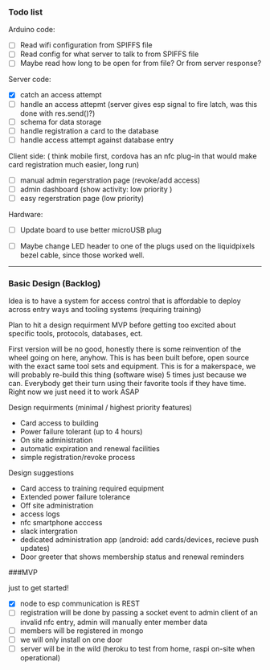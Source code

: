 ### Todo list

Arduino code:

-   [ ] Read wifi configuration from SPIFFS file
-   [ ] Read config for what server to talk to from SPIFFS file
-   [ ] Maybe read how long to be open for from file? Or from server response?

Server code:

- [x] catch an access attempt
- [ ] handle an access attepmt (server gives esp signal to fire latch, was this done with res.send()?)  
- [ ] schema for data storage
- [ ] handle registration a card to the database
- [ ] handle access attempt against database entry

Client side: ( think mobile first, cordova has an nfc plug-in that would make card registration much easier, long run)

- [ ] manual admin regerstration page (revoke/add access)
- [ ] admin dashboard (show activity: low priority )
- [ ] easy regerstration page (low priority)

Hardware:

-  [ ] Update board to use better microUSB plug
 - [ ] Maybe change LED header to one of the plugs used on the liquidpixels bezel cable, since those worked well.


---

### Basic Design (Backlog)

Idea is to have a system for access control that is affordable to deploy across entry ways and tooling systems (requiring training)

Plan to hit a design requirment MVP before getting too excited about specific tools, protocols, databases, ect.

First version will be no good, honestly there is some reinvention of the wheel going on here, anyhow. This is has been built before, open source with the exact same tool sets and equipment. This is for a makerspace, we will probably re-build this thing (software wise) 5 times just because we can. Everybody get their turn using their favorite tools if they have time. Right now we just need it to work ASAP 

Design requirments (minimal / highest priority features)

 - Card access to building
 - Power failure tolerant (up to 4 hours)
 - On site administration
 - automatic expiration and renewal facilities
 - simple registration/revoke process

Design suggestions

 - Card access to training required equipment
 - Extended power failure tolerance
 - Off site administration
 - access logs
 - nfc smartphone acccess
 - slack intergration
 - dedicated administration app (android: add cards/devices, recieve push updates)
 - Door greeter that shows membership status and renewal reminders

###MVP

just to get started!

- [x] node to esp communication is REST
- [ ] registration will be done by passing a socket event to admin client of an invalid nfc entry, admin will manually enter member data 
- [ ] members will be registered in mongo
- [ ] we will only install on one door
- [ ] server will be in the wild (heroku to test from home, raspi on-site when operational)